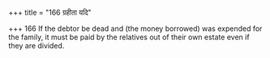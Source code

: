 +++
title = "166 ग्रहीता यदि"

+++
166	If the debtor be dead and (the money borrowed) was expended for the family, it must be paid by the relatives out of their own estate even if they are divided.